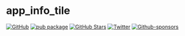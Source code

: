 # app_info_tile

[![GitHub](https://img.shields.io/github/license/normidar/app_info_tile.svg)](https://github.com/normidar/app_info_tile/blob/main/LICENSE)
[![pub package](https://img.shields.io/pub/v/app_info_tile.svg)](https://pub.dartlang.org/packages/app_info_tile)
[![GitHub Stars](https://img.shields.io/github/stars/normidar/app_info_tile.svg)](https://github.com/normidar/app_info_tile/stargazers)
[![Twitter](https://img.shields.io/twitter/url/https/twitter.com/normidar.svg?style=social&label=Follow%20%40normidar)](https://twitter.com/normidar)
[![Github-sponsors](https://img.shields.io/badge/sponsor-30363D?logo=GitHub-Sponsors&logoColor=#EA4AAA)](https://github.com/sponsors/normidar)
